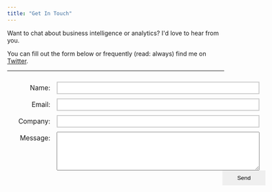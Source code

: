 ```yaml
---
title: "Get In Touch"
---
```


Want to chat about business intelligence or analytics? I'd love to hear from you.

You can fill out the form below or frequently (read: always) find me on [Twitter](https://twitter.com/DylanBakerCFM).

<hr class="post-end">
<div style="width: 600px; margin-top: 25px">
<form action="https://formspree.io/dylan@dbanalytics.co" method="POST"> 
	<div>
		<label style="float: left; text-align: right; margin-right: 15px; width: 100px; padding-top: 5px; font-size: 1.1em;">
			Name:
		</label>
	    <input type="text" name="name" style="margin: 0px 0px 10px 0px; border: 2px solid #ccc; color: black; font-family: Helvetica, sans-serif; width: 471px; padding: 5px;">	
		<input type="text" name="_gotcha" style="display:none"/>
		<input type="hidden" name="_subject" value="Website contact"/>
	</div>
	<div>
		<label style="float: left; text-align: right; margin-right: 15px; width: 100px; padding-top: 5px; font-size: 1.1em;">
			Email:
		</label>
    	<input type="email" name="_replyto" style="margin: 0px 0px 10px 0px; border: 2px solid #ccc; color: black; font-family: Helvetica, sans-serif; width: 471px; padding: 5px;">
    </div>
    <div>
		<label style="float: left; text-align: right; margin-right: 15px; width: 100px; padding-top: 5px; font-size: 1.1em;">Company:</label>
		<input name="company" required type="text" class="form-control" style="margin: 0px 0px 10px 0px; border: 2px solid #ccc; color: black; font-family: Helvetica, sans-serif; width: 471px; padding: 5px;"/>
	</div>
	<div>
		<label style="float: left; text-align: right; margin-right: 15px; width: 100px; padding-top: 5px; font-size: 1.1em;">Message:</label>
		<textarea name="message"  style="padding: 5px; width: 471px; height: 90px; color: black"></textarea>
	</div>
	<input type="submit" value="Send" style="width: 100px; float: right; color: black; height: 35px; border: black 2px">
</form>
</div>
